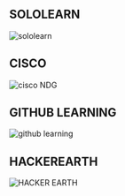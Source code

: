 ## SOLOLEARN
![sololearn](https://user-images.githubusercontent.com/99003331/152698830-3bd3a1a0-2623-4fe2-9360-dc293a5067c9.jpeg)


## CISCO
![cisco NDG](https://user-images.githubusercontent.com/99003331/152696810-1c20f5a8-4455-4a5a-a2a0-8afad69ee004.jpeg)

## GITHUB LEARNING
![github learning](https://user-images.githubusercontent.com/99003331/152697011-9806f9e5-0b55-4759-9367-a9657c8587cd.png)

## HACKEREARTH
![HACKER EARTH](https://user-images.githubusercontent.com/99003331/152699648-92223951-3086-432f-af2c-43cc240a2a4b.png)


##
